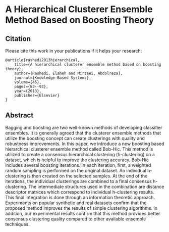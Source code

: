 # A Hierarchical Clusterer Ensemble Method Based on Boosting Theory

## Citation

Please cite this work in your publications if it helps your research:

	@article{rashedi2013hierarchical,
		title={A hierarchical clusterer ensemble method based on boosting theory},
		author={Rashedi, Elaheh and Mirzaei, Abdolreza},
		journal={Knowledge-Based Systems},
		volume={45},
		pages={83--93},
		year={2013},
		publisher={Elsevier}
	}

## Abstract

Bagging and boosting are two well-known methods of developing classifier ensembles. It is generally agreed that the clusterer ensemble methods that utilize the boosting concept can create clusterings with quality and robustness improvements. In this paper, we introduce a new boosting based hierarchical clusterer ensemble method called Bob-Hic. This method is utilized to create a consensus hierarchical clustering (h-clustering) on a dataset, which is helpful to improve the clustering accuracy. Bob-Hic includes several boosting iterations. In each iteration, first, a weighted random sampling is performed on the original dataset. An individual h-clustering is then created on the selected samples. At the end of the iterations, the individual clusterings are combined to a final consensus h-clustering. The intermediate structures used in the combination are distance descriptor matrices which correspond to individual h-clustering results. This final integration is done through an information theoretic approach. Experiments on popular synthetic and real datasets confirm that the proposed method improves the results of simple clustering algorithms. In addition, our experimental results confirm that this method provides better consensus clustering quality compared to other available ensemble techniques.